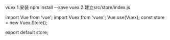 
vuex
1.安装
npm install --save vuex
2.建立src/store/index.js

import Vue from 'vue';
import Vuex from 'vuex';
Vue.use(Vuex);
const store = new Vuex.Store();
 
export default store;
